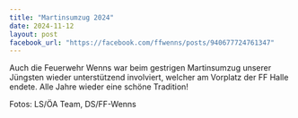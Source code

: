 ```yaml
---
title: "Martinsumzug 2024"
date: 2024-11-12
layout: post
facebook_url: "https://facebook.com/ffwenns/posts/940677724761347"
---
```


Auch die Feuerwehr Wenns war beim gestrigen Martinsumzug unserer Jüngsten wieder unterstützend involviert, welcher am Vorplatz der FF Halle endete.
Alle Jahre wieder eine schöne Tradition! 

 Fotos: LS/ÖA Team, DS/FF-Wenns